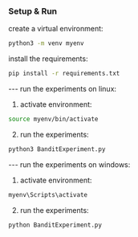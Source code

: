 ### Setup & Run
create a virtual environment:
```bash
python3 -m venv myenv
```
install the requirements:
```bash
pip install -r requirements.txt
```

--- run the experiments on linux:
1. activate environment:
```bash
source myenv/bin/activate
```
2. run the experiments:
```bash
python3 BanditExperiment.py
```

--- run the experiments on windows:
1. activate environment:
```bash
myenv\Scripts\activate
```
2. run the experiments:
```bash
python BanditExperiment.py
```
